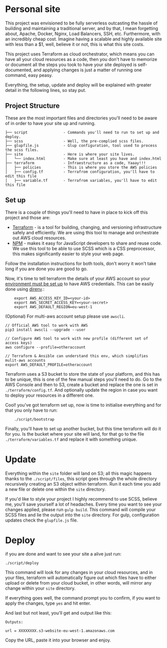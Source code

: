 # Personal site

This project was envisioned to be fully serverless outcasting the hassle of building and maintaining a traditional server, and by that, I mean forgetting about, Apache, Docker, Nginx, Load Balancers, SSH, etc. Furthermore, with an incredibly cheap cost. Imagine having a scalable and highly available site with less than a $1, well, believe it or not, this is what this site costs.

This project uses Terraform as cloud orchestrator, which means you can have all your cloud resources as a code, then you don't have to memorize or document all the steps you took to have your site deployed is self-documented, and applying changes is just a matter of running one command, easy peasy.

Everything, the setup, update and deploy will be explained with greater detail in the following lines, so stay put.

## Project Structure
These are the most important files and directories you'll need to be aware of in order to have your site up and running.

    ├── script                - Commands you'll need to run to set up and deploy.
    ├── scss                  - Well, the pre-complied scss files.
    ├── glupfile.js           - Glup configuration, tool used to process the scss files.
    ├── site                  - Here is where your site lives.
    │   └── index.html        - Make sure at least you have and index.html
    ├── terraform             - Infraestructure as a code, Yaaay!!!
    │   ├── policies          - This is where you store the AWS policies
    │   ├── config.tf         - Terrafrom configuration, you'll have to edit this file
    │   ├── variable.tf       - Terrafrom variables, you'll have to edit this file

## Set up

There is a couple of things you'll need to have in place to kick off this project and those are:

* [Terraform](https://learn.hashicorp.com/terraform/getting-started/install.html) - is a tool for building, changing, and versioning infrastructure safely and efficiently.
We are using this tool to manage and orchestrate out AWS cloud resources.
* [NPM](https://www.npmjs.com/get-npm) - makes it easy for JavaScript developers to share and reuse code.
We use this tool to be able to use SCSS which is a CSS preprocessor, this makes significantly easier to style your web page.

Follow the installation instructions for both tools, don't worry it won't take long if you are done you are good to go.

Now, it's time to tell terraform the details of your AWS account so your [environment must be set up](https://docs.aws.amazon.com/cli/latest/userguide/cli-configure-envvars.html) to have AWS credentials. This can be easily done using [direnv](https://direnv.net/).:
        
        export AWS_ACCESS_KEY_ID=<your-id>
        export AWS_SECRET_ACCESS_KEY=<your-secret>
        export AWS_DEFAULT_REGION=eu-west-1

(Optional) For multi-aws account setup please use `awscli`.

    // Official AWS tool to work with AWS
    pip3 install awscli --upgrade --user

    // Configure AWS tool to work with new profile (different set of access keys)
    aws configure --profile=otheraccount

    // Terraform & Ansible can understand this env, which simplifies mulit-aws accounts
    export AWS_DEFAULT_PROFILE=otheraccount

Terraform uses a S3 bucket to store the state of your platform, and this has to be unique, this is one of the few manual steps you'll need to do.
Go to the AWS Console and then to S3, create a bucket and replace the one is set in `./terraform/config.tf`. And optionally update the region in case you want to deploy your resources in a different one.
   
Cool! you've got terraform set up, now is time to initialise everything and for that you only have to run:

        ./script/bootstrap  
        
Finally, you'll have to set up another bucket, but this time terraform will do it for you. Is the bucket where your site will land, for that go to the file `./terraform/variables.tf` and replace it with something unique.
# Update

Everything within the `site` folder will land on S3; all this magic happens thanks to the `./script/files`,  this script goes through the whole directory recursively creating an S3 object within terraform.
Run it each time you add a new file or delete one within the `site` directory.

If you'd like to style your project I highly recommend to use SCSS, believe me, you'll save yourself a lot of headaches. Every time  you want to see your changes applied, please run `gulp build`. This command will compile your SCSS files and lie the output into the `site` directory.
For gulp, configuration updates check the `glupfile.js` file.

# Deploy

if you are done and want to see your site a alive just run:

    ./script/deploy
    
This command will look for any changes in your cloud resources, and in your files, terraform will automatically figure out which files have to either upload or delete from your cloud bucket, in other words, will mirror any change within your `site` directory.

If everything goes well, the command prompt you to confirm, if you want to apply the changes, type `yes` and hit enter.

And last but not least, you'll get and output like this:

    Outputs:
    
    url = XXXXXXXX.s3-website-eu-west-1.amazonaws.com

Copy the URL, paste it into your browser and enjoy.
